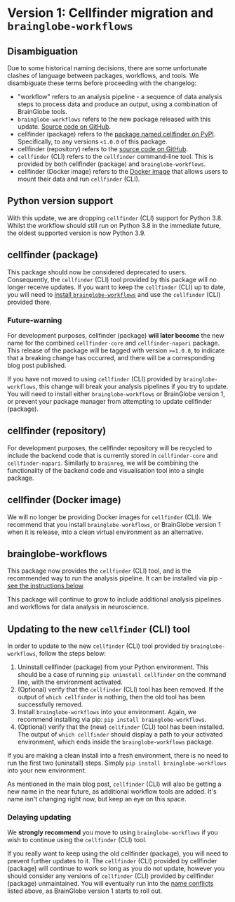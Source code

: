 # Version 1: Cellfinder migration and `brainglobe-workflows`

## Disambiguation

Due to some historical naming decisions, there are some unfortunate clashes of language between packages, workflows, and tools.
We disambiguate these terms before proceeding with the changelog:

- "workflow" refers to an analysis pipeline - a sequence of data analysis steps to process data and produce an output, using a combination of BrainGlobe tools.
- `brainglobe-workflows` refers to the new package released with this update. [Source code on GitHub](https://github.com/brainglobe/brainglobe-workflows).
- cellfinder (package) refers to the [package named cellfinder on PyPI](https://pypi.org/project/cellfinder/0.8.0/). Specifically, to any versions `<1.0.0` of this package.
- cellfinder (repository) refers to the [source code on GitHub](https://github.com/brainglobe/cellfinder).
- `cellfinder` (CLI) refers to the `cellfinder` command-line tool. This is provided by both cellfinder (package) and `brainglobe-workflows`.
- cellfinder (Docker image) refers to the [Docker image](https://hub.docker.com/r/adamltyson/cellfinder) that allows users to mount their data and run `cellfinder` (CLI).

## Python version support

With this update, we are dropping `cellfinder` (CLI) support for Python 3.8.
Whilst the workflow should still run on Python 3.8 in the immediate future, the oldest supported version is now Python 3.9.

## cellfinder (package)

This package should now be considered deprecated to users.
Consequently, the `cellfinder` (CLI) tool provided by this package will no longer receive updates.
If you want to keep the `cellfinder` (CLI) up to date, you will need to [install `brainglobe-workflows`](#updating-to-the-new-cellfinder-cli-tool) and use the `cellfinder` (CLI) provided there.

### Future-warning

For development purposes, cellfinder (package) **will later become** the new name for the combined `cellfinder-core` and `cellfinder-napari` package.
This release of the package will be tagged with version `>=1.0.0`, to indicate that a breaking change has occurred, and there will be a corresponding blog post published.

If you have not moved to using `cellfinder` (CLI) provided by `brainglobe-workflows`, this change will break your analysis pipelines if you try to update.
You will need to install either `brainglobe-workflows` or BrainGlobe version 1, or prevent your package manager from attempting to update cellfinder (package).

## cellfinder (repository)

For development purposes, the cellfinder repository will be recycled to include the backend code that is currently stored in `cellfinder-core` and `cellfinder-napari`.
Similarly to `brainreg`, we will be combining the functionality of the backend code and visualisation tool into a single package.

## cellfinder (Docker image)

We will no longer be providing Docker images for `cellfinder` (CLI).
We recommend that you install `brainglobe-workflows`, or BrainGlobe version 1 when it is release, into a clean virtual environment as an alternative.

## brainglobe-workflows

This package now provides the `cellfinder` (CLI) tool, and is the recommended way to run the analysis pipeline.
It can be installed via pip - [see the instructions below](#updating-to-the-new-cellfinder-cli-tool).

This package will continue to grow to include additional analysis pipelines and workflows for data analysis in neuroscience.

## Updating to the new `cellfinder` (CLI) tool

In order to update to the new `cellfinder` (CLI) tool provided by `brainglobe-workflows`, follow the steps below:

1. Uninstall cellfinder (package) from your Python environment. This should be a case of running `pip uninstall cellfinder` on the command line, with the environment activated.
1. (Optional) verify that the `cellfinder` (CLI) tool has been removed. If the output of `which cellfinder` is nothing, then the old tool has been successfully removed.
1. Install `brainglobe-workflows` into your environment. Again, we recommend installing via pip: `pip install brainglobe-workflows`.
1. (Optional) verify that the (new) `cellfinder` (CLI) tool has been installed. The output of `which cellfinder` should display a path to your activated environment, which ends inside the `brainglobe-workflows` package.

If you are making a clean install into a fresh environment, there is no need to run the first two (uninstall) steps.
Simply `pip install brainglobe-workflows` into your new environment.

As mentioned in the main blog post, `cellfinder` (CLI) will also be getting a new name in the near future, as additional workflow tools are added.
It's name isn't changing right now, but keep an eye on this space.

### Delaying updating

We **strongly recommend** you move to using `brainglobe-workflows` if you wish to continue using the `cellfinder` (CLI) tool.

If you really want to keep using the old cellfinder (package), you will need to prevent further updates to it.
The `cellfinder` (CLI) provided by cellfinder (package) will continue to work so long as you do not update, however you should consider any versions of `cellfinder` (CLI) provided by cellfinder (package) unmaintained.
You will eventually run into the [name conflicts](#cellfinder-repository) listed above, as BrainGlobe version 1 starts to roll out.
